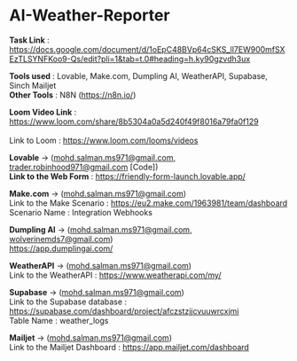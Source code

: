# **AI-Weather-Reporter**

**Task Link** : https://docs.google.com/document/d/1oEpC48BVp64cSKS_ll7EW900mfSXEzTLSYNFKoo9-Qs/edit?pli=1&tab=t.0#heading=h.ky90gzvdh3ux

**Tools used** : Lovable, Make.com, Dumpling AI, WeatherAPI, Supabase, Sinch Mailjet <br/>
**Other Tools** : N8N (https://n8n.io/)

**Loom Video Link** : https://www.loom.com/share/8b5304a0a5d240f49f8016a79fa0f129   <br/><br/>
Link to Loom : https://www.loom.com/looms/videos  <br/>

**Lovable** ->  (mohd.salman.ms971@gmail.com, trader.robinhood971@gmail.com [Code])  <br/>
  **Link to the Web Form** : https://friendly-form-launch.lovable.app/

**Make.com** -> (mohd.salman.ms971@gmail.com)  <br/>
  Link to the Make Scenario : https://eu2.make.com/1963981/team/dashboard  <br/>
  Scenario Name : Integration Webhooks

**Dumpling AI** -> (mohd.salman.ms971@gmail.com, wolverinemds7@gmail.com)  <br/>
  https://app.dumplingai.com/

**WeatherAPI** -> (mohd.salman.ms971@gmail.com)  <br/>
  Link to the WeatherAPI : https://www.weatherapi.com/my/

**Supabase** -> (mohd.salman.ms971@gmail.com)  <br/>
  Link to the Supabase database : https://supabase.com/dashboard/project/afczstzjjcvuuwrcxjmi  <br/>
  Table Name : weather_logs

**Mailjet** -> (mohd.salman.ms971@gmail.com)  <br/>
  Link to the Mailjet Dashboard : https://app.mailjet.com/dashboard
